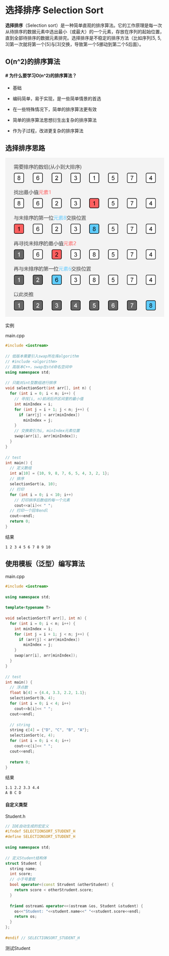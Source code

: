 # 选择排序 Selection Sort

**选择排序**（Selection sort）是一种简单直观的排序算法。它的工作原理是每一次从待排序的数据元素中选出最小（或最大）的一个元素，存放在序列的起始位置，直到全部待排序的数据元素排完。选择排序是不稳定的排序方法（比如序列[5, 5, 3]第一次就将第一个[5]与[3]交换，导致第一个5挪动到第二个5后面）。

## O(n^2)的排序算法

#### # 为什么要学习O(n^2)的排序算法？

* 基础

* 编码简单，易于实现，是一些简单情景的首选

* 在一些特殊情况下，简单的排序算法更有效

* 简单的排序算法思想衍生出复杂的排序算法

* 作为子过程，改进更复杂的排序算法

## 选择排序思路

![选择排序 Selection Sort](img/003/selection-sort.png)

实例

main.cpp

```c++
#include <iostream>

// 低版本需要引入swap所在库algorithm
// #include <algorithm>
// 高版本C++，swap在std命名空间中
using namespace std;

// 只能对int型数组进行排序
void selectionSort(int arr[], int n) {
  for (int i = 0; i < n; i++) {
    // 寻找[i, n)前闭后开区间里的最小值
    int minIndex = i;
    for (int j = i + 1; j < n; j++) {
      if (arr[j] < arr[minIndex])
        minIndex = j;
    }
    // 交换索引为i, minIndex元素位置
    swap(arr[i], arr[minIndex]);
  }
}

// test
int main() {
  // 定义数组
  int a[10] = {10, 9, 8, 7, 6, 5, 4, 3, 2, 1};
  // 排序
  selectionSort(a, 10);
  // 打印
  for (int i = 0; i < 10; i++)
    // 打印排序后数组的每一个元素
    cout<<a[i]<< " ";
  // 打印一个回车endl
  cout<<endl;
  return 0;
}
```

结果

```
1 2 3 4 5 6 7 8 9 10
```

## 使用模板（泛型）编写算法

main.cpp

```c++
#include <iostream>

using namespace std;

template<typename T>

void selectionSort(T arr[], int n) {
  for (int i = 0; i < n; i++) {
    int minIndex = i;
    for (int j = i + 1; j < n; j++) {
      if (arr[j] < arr[minIndex])
        minIndex = j;
    }
    swap(arr[i], arr[minIndex]);
  }
}

// test
int main() {
  // 浮点数
  float b[4] = {4.4, 3.3, 2.2, 1.1};
  selectionSort(b, 4);
  for (int i = 0; i < 4; i++)
    cout<<b[i]<< " ";
  cout<<endl;

  // string
  string c[4] = {"D", "C", "B", "A"};
  selectionSort(c, 4);
  for (int i = 0; i < 4; i++)
    cout<<c[i]<< " ";
  cout<<endl;

  return 0;
}
```
结果
```
1.1 2.2 3.3 4.4
A B C D
```

#### 自定义类型

Student.h

```c++
// IDE自动生成的宏定义
#ifndef SELECTIONSORT_STUDENT_H
#define SELECTIONSORT_STUDENT_H

using namespace std;

// 定义Student结构体
struct Student {
  string name;
  int score;
  // 小于号重载
  bool operator<(const Strudent &otherStudent) {
    return score < otherStrudent.score;
  }

  friend ostream& operator<<(ostream &os, Student &student) {
    os<<"Student: "<<student.name<<" "<<student.score<<endl;
    return os;
  }
};

#endif // SELECTIONSORT_STUDENT_H
```

测试Student

```c++

```

